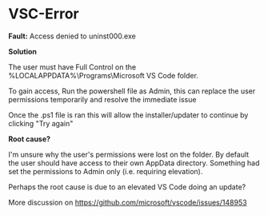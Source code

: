 # VSC-Error
<b>Fault:</b> Access denied to uninst000.exe

<b>Solution</b> 

The user must have Full Control on the %LOCALAPPDATA%\Programs\Microsoft VS Code folder.

To gain access, Run the powershell file as Admin, this can replace the user permissions temporarily and resolve the immediate issue

Once the .ps1 file is ran this will allow the installer/updater to continue by clicking "Try again"


<b>Root cause?</b>

I'm unsure why the user's permissions were lost on the folder. By default the user should have access to their own AppData directory. Something had set the permissions to Admin only (i.e. requiring elevation).

Perhaps the root cause is due to an elevated VS Code doing an update?

More discussion on https://github.com/microsoft/vscode/issues/148953
